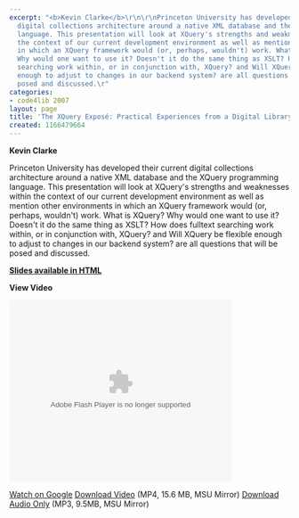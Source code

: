```yaml
---
excerpt: "<b>Kevin Clarke</b>\r\n\r\nPrinceton University has developed their current
  digital collections architecture around a native XML database and the XQuery programming
  language. This presentation will look at XQuery's strengths and weaknesses within
  the context of our current development environment as well as mention other environments
  in which an XQuery framework would (or, perhaps, wouldn't) work. What is XQuery?
  Why would one want to use it? Doesn't it do the same thing as XSLT? How does fulltext
  searching work within, or in conjunction with, XQuery? and Will XQuery be flexible
  enough to adjust to changes in our backend system? are all questions that will be
  posed and discussed.\r"
categories:
- code4lib 2007
layout: page
title: 'The XQuery Exposé: Practical Experiences from a Digital Library'
created: 1166479664
---
```

<b>Kevin Clarke</b>

Princeton University has developed their current digital collections architecture around a native XML database and the XQuery programming language. This presentation will look at XQuery's strengths and weaknesses within the context of our current development environment as well as mention other environments in which an XQuery framework would (or, perhaps, wouldn't) work. What is XQuery? Why would one want to use it? Doesn't it do the same thing as XSLT? How does fulltext searching work within, or in conjunction with, XQuery? and Will XQuery be flexible enough to adjust to changes in our backend system? are all questions that will be posed and discussed.

<b><a href="http://lisforge.net/c4l2007/code4lib2007.html">Slides available in HTML</a></b>

<b>View Video</b>

<embed style="width:400px; height:326px;" id="VideoPlayback" type="application/x-shockwave-flash" src="http://video.google.com/googleplayer.swf?docId=3419455428221980666&hl=en" flashvars=""> </embed>

<a href="http://video.google.com/videoplay?docid=3419455428221980666&hl=en">Watch on Google</a>
<a href="http://streaming.msu.edu/storemedia/download/ebyryan/code4lib07/code4lib07_pres_xquery_clarke.mp4">Download Video</a> (MP4, 15.6 MB, MSU Mirror)
<a href="http://streaming.msu.edu/storemedia/download/ebyryan/c4l07audio/d1/code4lib07_pres_xquery_clarke.mp3">Download Audio Only</a> (MP3, 9.5MB, MSU Mirror)

